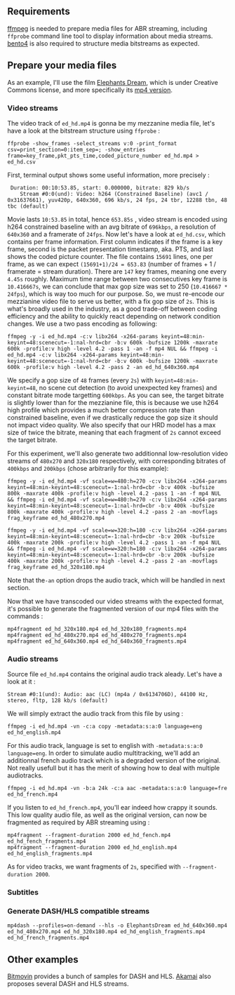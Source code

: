## Requirements

[ffmpeg](https://www.ffmpeg.org/download.html) is needed to prepare media files for ABR streaming, including `ffprobe` command line tool to display information about media streams.
[bento4](https://www.bento4.com/downloads/) is also required to structure media bitstreams as expected. 
## Prepare your media files

As an example, I'll use the film [Elephants Dream](https://orange.blender.org/), which is under Creative Commons license, and more specifically its [mp4 version](http://ia600209.us.archive.org/20/items/ElephantsDream/ed_hd.mp4).

### Video streams
The video track of `ed_hd.mp4` is gonna be my mezzanine media file, let's have a look at the bitstream structure using `ffprobe` :

```
ffprobe -show_frames -select_streams v:0 -print_format csv=print_section=0:item_sep=; -show_entries frame=key_frame,pkt_pts_time,coded_picture_number ed_hd.mp4 > ed_hd.csv
```

First, terminal output shows some useful information, more precisely :

```
 Duration: 00:10:53.85, start: 0.000000, bitrate: 829 kb/s
    Stream #0:0(und): Video: h264 (Constrained Baseline) (avc1 / 0x31637661), yuv420p, 640x360, 696 kb/s, 24 fps, 24 tbr, 12288 tbn, 48 tbc (default)
```

Movie lasts `10:53.85` in total, hence `653.85s` , video stream is encoded using h264 constrained baseline with an avg bitrate of `696kbps`, a resolution of `640x360` and a framerate of `24fps`. Now let's have a look at `ed_hd.csv`, which contains per frame information. First column indicates if the frame is a key frame, second is the packet presentation timestamp, aka. PTS, and last shows the coded picture counter. The file contains `15691` lines, one per frame, as we can expect `(15691+1)/24 = 653.83` (number of frames + 1 / framerate = stream duration). There are `147` key frames, meaning one every `4.45s` roughly. Maximum time range between two consecutives key frame is `10.416667s`, we can conclude that max gop size was set to 250 (`10.416667 * 24fps`), which is way too much for our purpose. So, we must re-encode our mezzianine video file to serve us better, with a fix gop size of `2s`. This is what's broadly used in the industry, as a good trade-off between coding efficiency and the ability to quickly react depending on network condition changes. We use a two pass encoding as following:

```
ffmpeg -y -i ed_hd.mp4 -c:v libx264 -x264-params keyint=48:min-keyint=48:scenecut=-1:nal-hrd=cbr -b:v 600k -bufsize 1200k -maxrate 600k -profile:v high -level 4.2 -pass 1 -an -f mp4 NUL && ffmpeg -i ed_hd.mp4 -c:v libx264 -x264-params keyint=48:min-keyint=48:scenecut=-1:nal-hrd=cbr -b:v 600k -bufsize 1200k -maxrate 600k -profile:v high -level 4.2 -pass 2 -an ed_hd_640x360.mp4
```

We specify a gop size of `48` frames (every `2s`) with `keyint=48:min-keyint=48`, no scene cut detection (to avoid unexpected key frames) and constant bitrate mode targetting `600kbps`. As you can see, the target bitrate is slightly lower than for the mezzianine file, this is because we use h264 high profile which provides a much better compression rate than constrained baseline, even if we drastically reduce the gop size it should not impact video quality. We also specify that our HRD model has a max size of twice the bitrate, meaning that each fragment of `2s` cannot exceed the target bitrate.

For this experiment, we'll also generate two additionnal low-resolution video streams of `480x270` and `320x180` respectively, with corresponding bitrates of `400kbps` and `200kbps` (chose arbitrarily for this example):

```
ffmpeg -y -i ed_hd.mp4 -vf scale=w=480:h=270 -c:v libx264 -x264-params keyint=48:min-keyint=48:scenecut=-1:nal-hrd=cbr -b:v 400k -bufsize 800k -maxrate 400k -profile:v high -level 4.2 -pass 1 -an -f mp4 NUL && ffmpeg -i ed_hd.mp4 -vf scale=w=480:h=270 -c:v libx264 -x264-params keyint=48:min-keyint=48:scenecut=-1:nal-hrd=cbr -b:v 400k -bufsize 800k -maxrate 400k -profile:v high -level 4.2 -pass 2 -an -movflags frag_keyframe ed_hd_480x270.mp4
```

```
ffmpeg -y -i ed_hd.mp4 -vf scale=w=320:h=180 -c:v libx264 -x264-params keyint=48:min-keyint=48:scenecut=-1:nal-hrd=cbr -b:v 200k -bufsize 400k -maxrate 200k -profile:v high -level 4.2 -pass 1 -an -f mp4 NUL && ffmpeg -i ed_hd.mp4 -vf scale=w=320:h=180 -c:v libx264 -x264-params keyint=48:min-keyint=48:scenecut=-1:nal-hrd=cbr -b:v 200k -bufsize 400k -maxrate 200k -profile:v high -level 4.2 -pass 2 -an -movflags frag_keyframe ed_hd_320x180.mp4
```

Note that the`-an` option drops the audio track, which will be handled in next section.

Now that we have transcoded our video streams with the expected format, it's possible to generate the fragmented version of our mp4 files with the commands :

```
mp4fragment ed_hd_320x180.mp4 ed_hd_320x180_fragments.mp4
mp4fragment ed_hd_480x270.mp4 ed_hd_480x270_fragments.mp4
mp4fragment ed_hd_640x360.mp4 ed_hd_640x360_fragments.mp4
```

### Audio streams

Source file `ed_hd.mp4` contains the original audio track aleady. Let's have a look at it :

```
Stream #0:1(und): Audio: aac (LC) (mp4a / 0x6134706D), 44100 Hz, stereo, fltp, 128 kb/s (default)
```

We will simply extract the audio track from this file by using :

```
ffmpeg -i ed_hd.mp4 -vn -c:a copy -metadata:s:a:0 language=eng ed_hd_english.mp4
```

For this audio track, language is set to english with `-metadata:s:a:0 language=eng`. In order to simulate audio multitracking, we'll add an additionnal french audio track which is a degraded version of the original. Not really usefull but it has the merit of showing how to deal with multiple audiotracks.

```
ffmpeg -i ed_hd.mp4 -vn -b:a 24k -c:a aac -metadata:s:a:0 language=fre ed_hd_french.mp4
```

If you listen to `ed_hd_french.mp4`, you'll ear indeed how crappy it sounds. This low quality audio file, as well as the original version, can now be fragmented as required by ABR streaming using :

```
mp4fragment --fragment-duration 2000 ed_hd_fench.mp4 ed_hd_fench_fragments.mp4
mp4fragment --fragment-duration 2000 ed_hd_english.mp4 ed_hd_english_fragments.mp4
```

As for video tracks, we want fragments of `2s`, specified with `--fragment-duration 2000`.

### Subtitles

### Generate DASH/HLS compatible streams

```mp4dash --profiles=on-demand --hls -o ElephantsDream ed_hd_640x360.mp4 ed_hd_480x270.mp4 ed_hd_320x180.mp4 ed_hd_english_fragments.mp4 ed_hd_french_fragments.mp4```

## Other examples

[Bitmovin](https://bitmovin.com/mpeg-dash-hls-examples-sample-streams/) provides a bunch of samples for DASH and HLS.
[Akamai](http://players.akamai.com) also proposes several DASH and HLS streams.